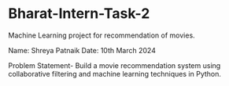 # Bharat-Intern-Task-2
Machine Learning project for recommendation of movies.

Name: Shreya Patnaik Date: 10th March 2024

Problem Statement- 
Build a movie recommendation system using collaborative filtering and machine learning techniques in Python.
